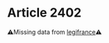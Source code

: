 # Article 2402

⚠️Missing data from [legifrance](https://www.legifrance.gouv.fr/codes/article_lc/LEGIARTI000006449421)⚠️